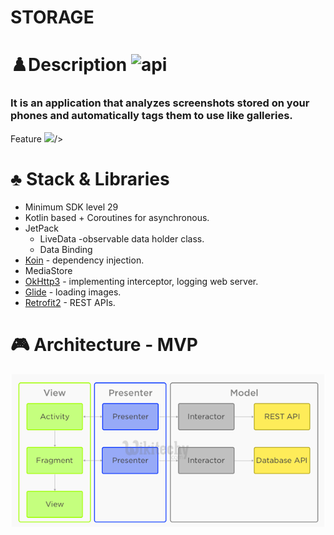 # STORAGE




# ♟️Description <img alt="api" src="https://img.shields.io/badge/API-29%2B-green?logo=android"/>

### It is an application that analyzes screenshots stored on your phones and automatically tags them to use like galleries.

Feature
<img src="https://user-images.githubusercontent.com/45057493/103974271-dc7bdc00-51b4-11eb-8608-3ce65d9c19be.gif" width="50%">/>

# ♣️ Stack & Libraries

- Minimum SDK level 29
- Kotlin based + Coroutines for asynchronous.
- JetPack
    - LiveData -observable data holder class.
    - Data Binding
- [Koin](https://github.com/InsertKoinIO/koin) - dependency injection.
- MediaStore
- [OkHttp3](https://github.com/square/okhttp) - implementing interceptor, logging web server.
- [Glide](https://github.com/bumptech/glide) - loading images.
- [Retrofit2](https://github.com/square/retrofit) - REST APIs.

# 🎮 Architecture - MVP
![STORAGE%20f3c947e0797e40d09c6014b2f28381ec/mvp.png](STORAGE%20f3c947e0797e40d09c6014b2f28381ec/mvp.png)
